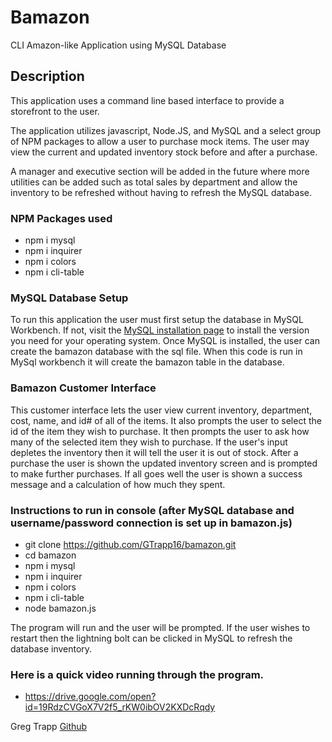 # Bamazon
CLI Amazon-like Application using MySQL Database


## Description

This application uses a command line based interface to provide a storefront to the user.  

The application utilizes javascript, Node.JS, and MySQL and a select group of NPM packages to allow a user to purchase mock items.  The user may view the current and updated inventory stock before and after a purchase.

A manager and executive section will be added in the future where more utilities can be added such as total sales by department and allow the inventory to be refreshed without having to refresh the MySQL database.

### NPM Packages used

* npm i mysql
* npm i inquirer
* npm i colors
* npm i cli-table


### MySQL Database Setup

To run this application the user must first setup the database in MySQL Workbench.  If not, visit the [MySQL installation page](https://dev.mysql.com/doc/workbench/en/wb-installing.html) to install the version you need for your operating system. Once MySQL is installed, the user can create the bamazon database with the sql file. When this code is run in MySql workbench it will create the bamazon table in the database.

### Bamazon Customer Interface

This customer interface lets the user view current inventory, department, cost, name, and id# of all of the items.  It also prompts the user to select the id of the item they wish to purchase.  It then prompts the user to ask how many of the selected item they wish to purchase.  If the user's input depletes the inventory then it will tell the user it is out of stock. After a purchase the user is shown the updated inventory screen and is prompted to make further purchases. If all goes well the user is shown a success message and a calculation of how much they spent.

### Instructions to run in console (after MySQL database and username/password connection is set up in bamazon.js)
* git clone https://github.com/GTrapp16/bamazon.git
* cd bamazon
* npm i mysql
* npm i inquirer
* npm i colors
* npm i cli-table
* node bamazon.js

The program will run and the user will be prompted.  If the user wishes to restart then the lightning bolt can be clicked in MySQL to refresh the database inventory.

### Here is a quick video running through the program.

* https://drive.google.com/open?id=19RdzCVGoX7V2f5_rKW0ibOV2KXDcRqdy

Greg Trapp  [Github](https://github.com/GTrapp16)